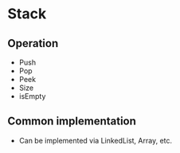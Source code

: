 # Stack

## Operation
* Push
* Pop
* Peek
* Size
* isEmpty


## Common implementation
* Can be implemented via LinkedList, Array, etc.